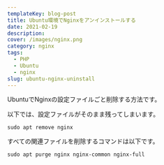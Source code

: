 ```yaml
---
templateKey: blog-post
title: Ubuntu環境でNginxをアンインストールする
date: 2021-02-19
description:
cover: /images/nginx.png
category: nginx
tags:
  - PHP
  - Ubuntu
  - nginx
slug: ubuntu-nginx-uninstall
---
```


UbuntuでNginxの設定ファイルごと削除する方法です。

以下では、設定ファイルがそのまま残ってしまいます。

```shell
sudo apt remove nginx
```

すべての関連ファイルを削除するコマンドは以下です。

```shell
sudo apt purge nginx nginx-common nginx-full
```

